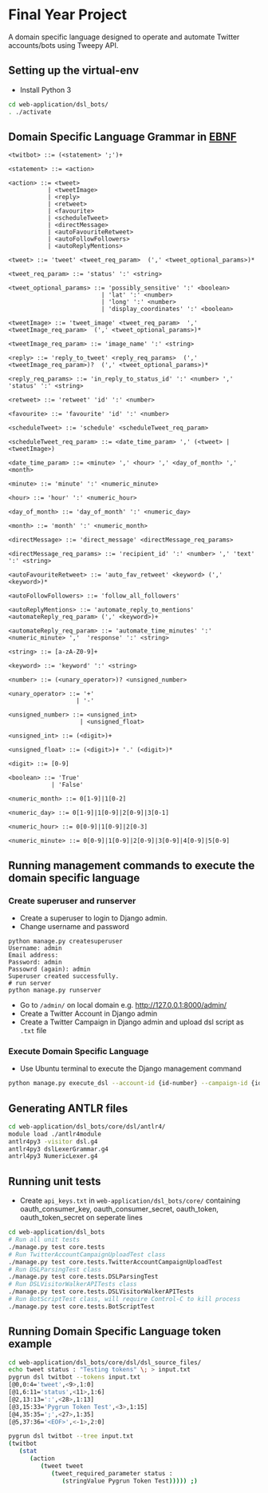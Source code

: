# Final Year Project
A domain specific language designed to operate and automate Twitter accounts/bots using Tweepy API.
## Setting up the virtual-env
- Install Python 3
```bash
cd web-application/dsl_bots/
. ./activate
```
## Domain Specific Language Grammar in [EBNF](https://en.wikipedia.org/wiki/Extended_Backus%E2%80%93Naur_form)
```
<twitbot> ::= (<statement> ';')+ 

<statement> ::= <action> 

<action> ::= <tweet> 
           | <tweetImage> 
           | <reply> 
           | <retweet> 
           | <favourite> 
           | <scheduleTweet> 
           | <directMessage> 
           | <autoFavouriteRetweet> 
           | <autoFollowFollowers> 
           | <autoReplyMentions>

<tweet> ::= 'tweet' <tweet_req_param>  (',' <tweet_optional_params>)*

<tweet_req_param> ::= 'status' ':' <string>

<tweet_optional_params> ::= 'possibly_sensitive' ':' <boolean> 
                          | 'lat' ':' <number> 
                          | 'long' ':' <number> 
                          | 'display_coordinates' ':' <boolean>

<tweetImage> ::= 'tweet_image' <tweet_req_param>  ',' <tweetImage_req_param>  (',' <tweet_optional_params>)*

<tweetImage_req_param> ::= 'image_name' ':' <string>

<reply> ::= 'reply_to_tweet' <reply_req_params>  (',' <tweetImage_req_param>)?  (',' <tweet_optional_params>)*

<reply_req_params> ::= 'in_reply_to_status_id' ':' <number> ','  'status' ':' <string>

<retweet> ::= 'retweet' 'id' ':' <number>

<favourite> ::= 'favourite' 'id' ':' <number>

<scheduleTweet> ::= 'schedule' <scheduleTweet_req_param>

<scheduleTweet_req_param> ::= <date_time_param> ',' (<tweet> | <tweetImage>)

<date_time_param> ::= <minute> ',' <hour> ',' <day_of_month> ',' <month>

<minute> ::= 'minute' ':' <numeric_minute>

<hour> ::= 'hour' ':' <numeric_hour>

<day_of_month> ::= 'day_of_month' ':' <numeric_day>

<month> ::= 'month' ':' <numeric_month>

<directMessage> ::= 'direct_message' <directMessage_req_params>

<directMessage_req_params> ::= 'recipient_id' ':' <number> ',' 'text' ':' <string>

<autoFavouriteRetweet> ::= 'auto_fav_retweet' <keyword> (',' <keyword>)* 

<autoFollowFollowers> ::= 'follow_all_followers'

<autoReplyMentions> ::= 'automate_reply_to_mentions'  <automateReply_req_param> (',' <keyword>)+

<automateReply_req_param> ::= 'automate_time_minutes' ':' <numeric_minute> ','  'response' ':' <string>

<string> ::= [a-zA-Z0-9]+

<keyword> ::= 'keyword' ':' <string>

<number> ::= (<unary_operator>)? <unsigned_number>

<unary_operator> ::= '+' 
                   | '-'

<unsigned_number> ::= <unsigned_int>
                    | <unsigned_float>

<unsigned_int> ::= (<digit>)+

<unsigned_float> ::= (<digit>)+ '.' (<digit>)*

<digit> ::= [0-9]

<boolean> ::= 'True' 
            | 'False'

<numeric_month> ::= 0[1-9]|1[0-2]

<numeric_day> ::= 0[1-9]|1[0-9]|2[0-9]|3[0-1]

<numeric_hour> ::= 0[0-9]|1[0-9]|2[0-3]

<numeric_minute> ::= 0[0-9]|1[0-9]|2[0-9]|3[0-9]|4[0-9]|5[0-9]
```
## Running management commands to execute the domain specific language
### Create superuser and runserver
- Create a superuser to login to Django admin.
- Change username and password
```
python manage.py createsuperuser
Username: admin
Email address: 
Password: admin
Passowrd (again): admin
Superuser created successfully.
# run server
python manage.py runserver
```
- Go to `/admin/` on local domain e.g. http://127.0.0.1:8000/admin/
- Create a Twitter Account in Django admin
- Create a Twitter Campaign in Django admin and upload dsl script as `.txt` file
### Execute Domain Specific Language
- Use Ubuntu terminal to execute the Django management command
```bash
python manage.py execute_dsl --account-id {id-number} --campaign-id {id-number}
```
## Generating ANTLR files
```bash
cd web-application/dsl_bots/core/dsl/antlr4/
module load ./antlr4module
antlr4py3 -visitor dsl.g4
antlr4py3 dslLexerGrammar.g4
antrl4py3 NumericLexer.g4
```
## Running unit tests
- Create `api_keys.txt` in `web-application/dsl_bots/core/` containing oauth_consumer_key, oauth_consumer_secret, oauth_token, oauth_token_secret on seperate lines
```bash
cd web-application/dsl_bots
# Run all unit tests
./manage.py test core.tests
# Run TwitterAccountCampaignUploadTest class
./manage.py test core.tests.TwitterAccountCampaignUploadTest
# Run DSLParsingTest class
./manage.py test core.tests.DSLParsingTest
# Run DSLVisitorWalkerAPITests class
./manage.py test core.tests.DSLVisitorWalkerAPITests
# Run BotScriptTest class, will require Control-C to kill process
./manage.py test core.tests.BotScriptTest
```
## Running Domain Specific Language token example
```bash
cd web-application/dsl_bots/core/dsl/dsl_source_files/
echo tweet status : "Testing tokens" \; > input.txt
pygrun dsl twitbot --tokens input.txt
[@0,0:4='tweet',<9>,1:0]
[@1,6:11='status',<11>,1:6]
[@2,13:13=':',<28>,1:13]
[@3,15:33='Pygrun Token Test',<3>,1:15]
[@4,35:35=';',<27>,1:35]
[@5,37:36='<EOF>',<-1>,2:0]

pygrun dsl twitbot --tree input.txt
(twitbot 
   (stat 
      (action 
         (tweet tweet 
            (tweet_required_parameter status : 
               (stringValue Pygrun Token Test))))) ;)
```
